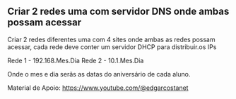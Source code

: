 ## Criar 2 redes uma com servidor DNS onde ambas possam acessar

Criar 2 redes diferentes uma com 4 sites onde ambas as redes possam acessar, cada rede deve conter um servidor DHCP para distribuir.os IPs

Rede 1 - 192.168.Mes.Dia
Rede 2 - 10.1.Mes.Dia

Onde o mes e dia serãs as datas do aniversário de cada aluno.

Material de Apoio:
https://www.youtube.com/@edgarcostanet
